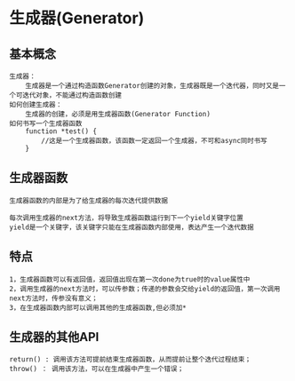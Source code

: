 # 生成器(Generator)

## 基本概念
    生成器： 
        生成器是一个通过构造函数Generator创建的对象，生成器既是一个迭代器，同时又是一个可迭代对象，不能通过构造函数创建
    如何创建生成器：
        生成器的创建，必须是用生成器函数(Generator Function)
    如何书写一个生成器函数
        function *test() {
            //这是一个生成器函数，该函数一定返回一个生成器，不可和async同时书写
        }

## 生成器函数
    生成器函数的内部是为了给生成器的每次迭代提供数据

    每次调用生成器的next方法，将导致生成器函数运行到下一个yield关键字位置
    yield是一个关键字，该关键字只能在生成器函数内部使用，表达产生一个迭代数据

## 特点
    1，生成器函数可以有返回值，返回值出现在第一次done为true时的value属性中
    2，调用生成器的next方法时，可以传参数；传递的参数会交给yield的返回值，第一次调用next方法时，传参没有意义；
    3，在生成器函数内部可以调用其他的生成器函数,但必须加*
        

## 生成器的其他API
    return() : 调用该方法可提前结束生成器函数，从而提前让整个迭代过程结束；
    throw() ： 调用该方法，可以在生成器中产生一个错误；





